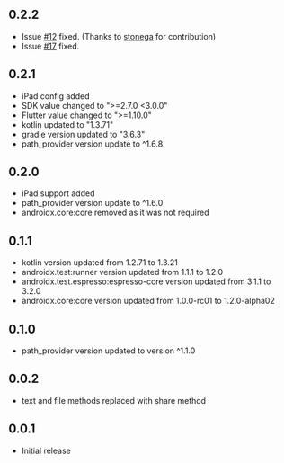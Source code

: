 ## 0.2.2
* Issue [#12](https://github.com/aarajput/wc_flutter_share/issues/12) fixed. (Thanks to [stonega](https://github.com/stonega) for contribution)
* Issue [#17](https://github.com/aarajput/wc_flutter_share/issues/17) fixed.

## 0.2.1
* iPad config added
* SDK value changed to ">=2.7.0 <3.0.0"
* Flutter value changed to ">=1.10.0"
* kotlin updated to "1.3.71"
* gradle version updated to "3.6.3"
* path_provider version update to ^1.6.8

## 0.2.0

* iPad support added
* path_provider version update to ^1.6.0
* androidx.core:core removed as it was not required

## 0.1.1

* kotlin version updated from 1.2.71 to 1.3.21
* androidx.test:runner version updated from 1.1.1 to 1.2.0
* androidx.test.espresso:espresso-core version updated from 3.1.1 to 3.2.0
* androidx.core:core version updated from 1.0.0-rc01 to 1.2.0-alpha02

## 0.1.0

* path_provider version updated to version ^1.1.0

## 0.0.2

* text and file methods replaced with share method

## 0.0.1

* Initial release

